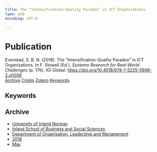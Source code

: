 ```yaml
---
title: The “Intensification-Quality Paradox” in ICT Organizations
type: pub
encoding: UTF-8

---
```

<h1>Publication</h1>
<article id="csl-bib-container-9V46XDWJ" class="csl-bib-container">
  <div class="csl-bib-body"> <div class="csl-entry">Evenstad, S. B. N. (2018). The “Intensification-Quality Paradox” in ICT Organizations. In F. Stowell (Ed.), <i>Systems Research for Real-World Challenges</i> (p. 176). IGI Global. <a href="https://doi.org/10.4018/978-1-5225-5996-2.ch006">https://doi.org/10.4018/978-1-5225-5996-2.ch006</a></div> </div>
  <div class="csl-bib-buttons">
    <a href="#taxonomy-article-9V46XDWJ" alt="archive" class="csl-bib-button">Archive</a>
    <a href="https://app.cristin.no/results/show.jsf?id=1584781" alt="Cristin" class="csl-bib-button">Cristin</a>
    <a href="http://zotero.org/groups/5881554/items/9V46XDWJ" alt="Zotero" class="csl-bib-button">Zotero</a>
    <a href="#keywords-article-9V46XDWJ" alt="keywords" class="csl-bib-button">Keywords</a>
  </div>
  <div id="csl-bib-meta-container-9V46XDWJ"></div>
</article>
<div id="csl-bib-meta-9V46XDWJ" class="csl-bib-meta">
  <article id="keywords-article-9V46XDWJ" class="keywords-article">
    <h1>Keywords</h1>
    
  </article>
  <article id="taxonomy-article-9V46XDWJ" class="taxonomy-article">
    <h1>Archive</h1>
    <ul>
      <li><a href="{{< params subfolder >}}en/archive/?key=3DCRN523">University of Inland Norway</a></li>
      <li><a href="{{< params subfolder >}}en/archive/?key=DU8Q9LN9">Inland School of Business and Social Sciences</a></li>
      <li><a href="{{< params subfolder >}}en/archive/?key=4LUWR3ZM">Department of Organisation, Leadership and Management</a></li>
      <li><a href="{{< params subfolder >}}en/archive/?key=32SCKVEY">2018</a></li>
      <li><a href="{{< params subfolder >}}en/archive/?key=5LM6UI7A">May</a></li>
    </ul>
  </article>
</div>
